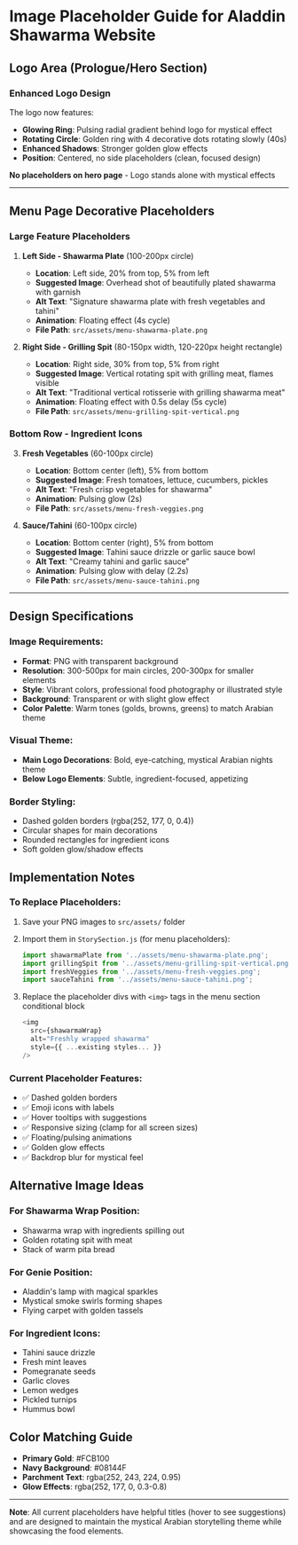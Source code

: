 # Image Placeholder Guide for Aladdin Shawarma Website

## Logo Area (Prologue/Hero Section)

### Enhanced Logo Design
The logo now features:
- **Glowing Ring**: Pulsing radial gradient behind logo for mystical effect
- **Rotating Circle**: Golden ring with 4 decorative dots rotating slowly (40s)
- **Enhanced Shadows**: Stronger golden glow effects
- **Position**: Centered, no side placeholders (clean, focused design)

**No placeholders on hero page** - Logo stands alone with mystical effects

---

## Menu Page Decorative Placeholders

### Large Feature Placeholders

1. **Left Side - Shawarma Plate** (100-200px circle)
   - **Location**: Left side, 20% from top, 5% from left
   - **Suggested Image**: Overhead shot of beautifully plated shawarma with garnish
   - **Alt Text**: "Signature shawarma plate with fresh vegetables and tahini"
   - **Animation**: Floating effect (4s cycle)
   - **File Path**: `src/assets/menu-shawarma-plate.png`

2. **Right Side - Grilling Spit** (80-150px width, 120-220px height rectangle)
   - **Location**: Right side, 30% from top, 5% from right
   - **Suggested Image**: Vertical rotating spit with grilling meat, flames visible
   - **Alt Text**: "Traditional vertical rotisserie with grilling shawarma meat"
   - **Animation**: Floating effect with 0.5s delay (5s cycle)
   - **File Path**: `src/assets/menu-grilling-spit-vertical.png`

### Bottom Row - Ingredient Icons

3. **Fresh Vegetables** (60-100px circle)
   - **Location**: Bottom center (left), 5% from bottom
   - **Suggested Image**: Fresh tomatoes, lettuce, cucumbers, pickles
   - **Alt Text**: "Fresh crisp vegetables for shawarma"
   - **Animation**: Pulsing glow (2s)
   - **File Path**: `src/assets/menu-fresh-veggies.png`

4. **Sauce/Tahini** (60-100px circle)
   - **Location**: Bottom center (right), 5% from bottom
   - **Suggested Image**: Tahini sauce drizzle or garlic sauce bowl
   - **Alt Text**: "Creamy tahini and garlic sauce"
   - **Animation**: Pulsing glow with delay (2.2s)
   - **File Path**: `src/assets/menu-sauce-tahini.png`

---

## Design Specifications

### Image Requirements:
- **Format**: PNG with transparent background
- **Resolution**: 300-500px for main circles, 200-300px for smaller elements
- **Style**: Vibrant colors, professional food photography or illustrated style
- **Background**: Transparent or with slight glow effect
- **Color Palette**: Warm tones (golds, browns, greens) to match Arabian theme

### Visual Theme:
- **Main Logo Decorations**: Bold, eye-catching, mystical Arabian nights theme
- **Below Logo Elements**: Subtle, ingredient-focused, appetizing

### Border Styling:
- Dashed golden borders (rgba(252, 177, 0, 0.4))
- Circular shapes for main decorations
- Rounded rectangles for ingredient icons
- Soft golden glow/shadow effects

## Implementation Notes

### To Replace Placeholders:
1. Save your PNG images to `src/assets/` folder
2. Import them in `StorySection.js` (for menu placeholders):
   ```javascript
   import shawarmaPlate from '../assets/menu-shawarma-plate.png';
   import grillingSpit from '../assets/menu-grilling-spit-vertical.png';
   import freshVeggies from '../assets/menu-fresh-veggies.png';
   import sauceTahini from '../assets/menu-sauce-tahini.png';
   ```

3. Replace the placeholder divs with `<img>` tags in the menu section conditional block
   ```javascript
   <img
     src={shawarmaWrap}
     alt="Freshly wrapped shawarma"
     style={{ ...existing styles... }}
   />
   ```

### Current Placeholder Features:
- ✅ Dashed golden borders
- ✅ Emoji icons with labels
- ✅ Hover tooltips with suggestions
- ✅ Responsive sizing (clamp for all screen sizes)
- ✅ Floating/pulsing animations
- ✅ Golden glow effects
- ✅ Backdrop blur for mystical feel

## Alternative Image Ideas

### For Shawarma Wrap Position:
- Shawarma wrap with ingredients spilling out
- Golden rotating spit with meat
- Stack of warm pita bread

### For Genie Position:
- Aladdin's lamp with magical sparkles
- Mystical smoke swirls forming shapes
- Flying carpet with golden tassels

### For Ingredient Icons:
- Tahini sauce drizzle
- Fresh mint leaves
- Pomegranate seeds
- Garlic cloves
- Lemon wedges
- Pickled turnips
- Hummus bowl

## Color Matching Guide
- **Primary Gold**: #FCB100
- **Navy Background**: #08144F
- **Parchment Text**: rgba(252, 243, 224, 0.95)
- **Glow Effects**: rgba(252, 177, 0, 0.3-0.8)

---

**Note**: All current placeholders have helpful titles (hover to see suggestions) and are designed to maintain the mystical Arabian storytelling theme while showcasing the food elements.
